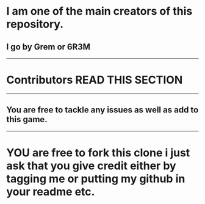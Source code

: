 # I am one of the main creators of this repository.
## I go by Grem or 6R3M
---
# Contributors READ THIS SECTION
---
## You are free to tackle any issues as well as add to this game.
---

# YOU are free to fork this clone i just ask that you give credit either by tagging me or putting my github in your readme etc.